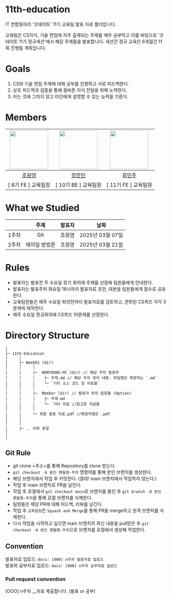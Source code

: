 # 11th-education

IT 연합동아리 '코테이토' 11기 교육팀 발표 자료 폴더입니다.

교육팀은 CS지식, 기술 면접에 자주 출제되는 주제를 매주 공부하고 이를 바탕으로 '코테이토 11기 정규세션'에서 해당 주제들을 발표합니다. 세션간 정규 교육은 6개월간 11회 진행될 계획입니다.

# Goals

1. CS와 기술 면접 주제에 대해 공부를 진행하고 서로 피드백한다.
2. 상호 피드백과 검증을 통해 올바른 지식 전달을 위해 노력한다.
3. 아는 것에 그치지 않고 타인에게 설명할 수 있는 능력을 기른다.
   <br>

# Members

| <img src="https://github.com/WONYOUNG-HC.png" width=120/> | <img src="https://github.com/chanmin-00.png" width=120/> | <img src="https://github.com/minij02.png" width=120 /> |
| :-------------------------------------------------------: | :------------------------------------------------------: | :----------------------------------------------------: |
|         [조원영](https://github.com/WONYOUNG-HC)          |         [정찬민](https://github.com/chanmin-00)          |          [류민주](https://github.com/minij02)          |
|                    [ 8기 FE ] 교육팀장                    |                   [ 10기 BE ] 교육팀원                   |                  [ 11기 FE ] 교육팀원                  |

# What we Studied

|       |     주제      | 발표자 |       날짜       |
| :---: | :-----------: | :----- | :--------------: |
| 1주차 |      Git      | 조원영 | 2025년 03월 07일 |
| 2주차 | 애자일 방법론 | 조원영 | 2025년 03월 21일 |

# Rules

- 발표자는 발표전 주 수요일 정기 회의때 주제를 선정해 팀원들에게 안내한다.
- 발표자는 발표주차 화요일 18시까지 발표자료 초안, 대본을 팀원들에게 필수로 공유한다.
- 교육팀원들은 매주 수요일 회의전까지 발표자료를 검토하고, 관련된 CS퀴즈 각각 3문제씩 제작한다.
- 매주 수요일 정규회의때 CS퀴즈 10문제를 선정한다.

# Directory Structure

```plainText
│
├─ 11th-Educatoin
│     │
│     ├─ Week01 (dir)
│     │     │
│     │     ├─  WONYOUNG-HC (dir) // 해당 주차 발표자
│     │     │    ├─ 주제.md // 해당 주차 정리 내용. 파일명은 확장자는 `.md`
│     │     │    └─ `기타 소스 코드 및 자료들`
│     │     │
│     │     ├─  Member (dir) // 발표자 외의 팀원들 (Option)
│     │     │    ├─ 주제.md
│     │     │    └─ `기타 자료`//참고한 자료들
│     │     │
│     │     └─ 최종 발표 자료.pdf //확장자명은 .pdf
│     │
│     │
│     ├─ .. 이하 동일
│
│
```

## Git Rule

- git clone <주소>를 통해 Repository를 clone 받는다.
- `git checkout -b 본인 핸들명-주차` 명령어를 통해 본인 브랜치를 생성한다.
- 해당 브랜치에서 작업 후 커밋한다. (절대! main 브랜치에서 작업하지 않는다.)
- 작업 후 main 브랜치로 PR을 날린다.
- 작업 후 로컬에서 `git checkout main`로 브랜치를 돌린 후 `git branch -D 본인 핸들명-주차`을 통해 로컬 브랜치를 삭제한다.
- 팀원들은 해당 PR에 대해 피드백, 리뷰를 남긴다.
- 작업 후 `교육팀장`은 `Squash and Merge`를 통해 PR을 merge하고 원격 브랜치를 삭제한다.
- 다시 작업을 시작하고 싶으면 main 브랜치의 최신 내용을 pull받은 후 `git checkout -b 본인 핸들명-주차`으로 브랜치를 로컬에서 생성해 작업한다.<br>

## Convention

발표자료 업로드: `docs: [000] n주차 발표자료 업로드`<br>
발표외 공부자료 업로드: `docs: [000] n주차 공부자료 업로드`<br>

### Pull request convention

[OOO] n주차 \_\_자료 제출합니다. (발표 or 공부)

